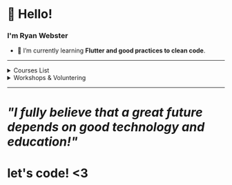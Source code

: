 # 👋 Hello!
### I'm Ryan Webster

    
- 🌱 I’m currently learning **Flutter and good practices to clean code**.

---- 
<!--START_SECTION:table-->
<details>
<summary>Courses List</summary>


| Course | Place | Hours |
| :---: | :---: | :---: |
| Introduction to space technologies - INPE | São José dos Campos-SP | 126 Hr |

</details>
<details>
<summary>Workshops & Voluntering</summary>

| Role | Topic | Place | Year |
| :---: | :---: | :---: | :---: |
| Developer | Projeto de Extensão - Flutter | Cuiabá-MT | 2020 ~ 2021 |
</details>


--------

 # <i> "I fully believe that a great future depends on good technology and education!"</i> 

# let's code! <3
